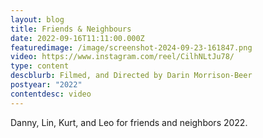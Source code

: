 ```yaml
---
layout: blog
title: Friends & Neighbours
date: 2022-09-16T11:11:00.000Z
featuredimage: /image/screenshot-2024-09-23-161847.png
video: https://www.instagram.com/reel/CilhNLtJu78/
type: content
descblurb: Filmed, and Directed by Darin Morrison-Beer
postyear: "2022"
contentdesc: video
---
```

Danny, Lin, Kurt, and Leo for friends and neighbors 2022.
